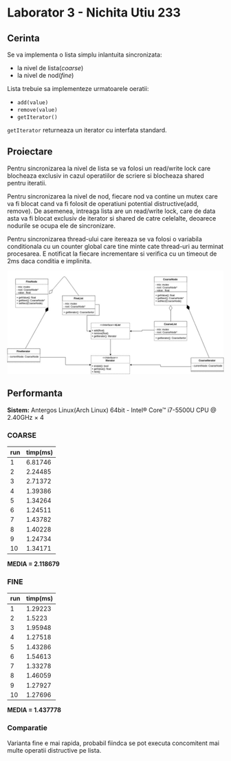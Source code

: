 # Laborator 3 - Nichita Utiu 233
## Cerinta
Se va implementa o lista simplu inlantuita sincronizata:
* la nivel de lista(*coarse*)
* la nivel de nod(*fine*)

Lista trebuie sa implementeze urmatoarele oeratii:
* `add(value)`
* `remove(value)`
* `getIterator()`

`getIterator` returneaza un iterator cu interfata standard.

## Proiectare
Pentru sincronizarea la nivel de lista se va folosi un read/write lock care blocheaza exclusiv in cazul operatiilor de scriere si blocheaza shared pentru iteratii.

Pentru sincronizarea la nivel de nod, fiecare nod va contine un mutex care va fi blocat cand va fi folosit
de operatiuni potential distructive(add, remove).
De asemenea, intreaga lista are un read/write lock, care de data asta va fi blocat exclusiv de iterator
si shared de catre celelalte, deoarece nodurile se ocupa ele de sincronizare.

Pentru sincronizarea thread-ului care itereaza se va
folosi o variabila conditionala cu un counter global care tine minte cate thread-uri au terminat procesarea.
E notificat la fiecare incrementare si verifica cu un timeout de 2ms daca conditia e implinita.

![diagrama](diag.jpg)

## Performanta
**Sistem:** Antergos Linux(Arch Linux) 64bit - Intel® Core™ i7-5500U CPU @ 2.40GHz × 4

### COARSE
|  run | timp(ms) |
| --- | --- | 
| 1 | 6.81746 |
| 2 | 2.24485 |
| 3 | 2.71372 |
| 4 | 1.39386 |
| 5 | 1.34264 |
| 6 | 1.24511 |
| 7 | 1.43782 |
| 8 | 1.40228 |
| 9 | 1.24734 |
| 10 | 1.34171 |


**MEDIA = 2.118679**

### FINE
| run | timp(ms) |
| --- | --- |
| 1 | 1.29223 |
| 2 | 1.5223 |
| 3 | 1.95948 |
| 4 | 1.27518 |
| 5 | 1.43286 |
| 6 | 1.54613 |
| 7 | 1.33278 |
| 8 | 1.46059 |
| 9 | 1.27927 |
| 10 | 1.27696 |


**MEDIA = 1.437778**

### Comparatie
Varianta fine e mai rapida, probabil fiindca se pot executa concomitent mai multe operatii distructive pe lista.
